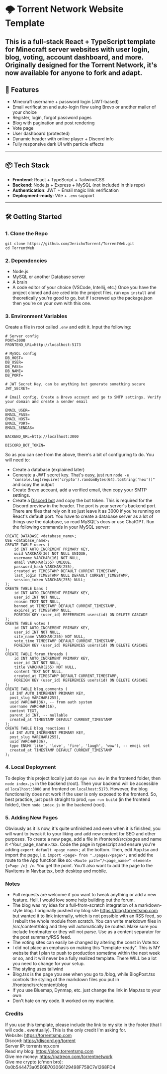 # 🌩️ Torrent Network Website Template

This is a full-stack React + TypeScript template for Minecraft server websites with user login, blog, voting, account dashboard, and more. Originally designed for the Torrent Network, it's now available for anyone to fork and adapt.
---

## 🚀 Features  

- Minecraft username + password login (JWT-based)
- Email verification and auto-login flow using Brevo or another mailer of your choice
- Register, login, forgot password pages
- Blog with pagination and post rendering
- Vote page
- User dashboard (protected)
- Dynamic header with online player + Discord info
- Fully responsive dark UI with particle effects

---

## 📦 Tech Stack  

- **Frontend**: React + TypeScript + TailwindCSS
- **Backend**: Node.js + Express + MySQL (not included in this repo)
- **Authentication**: JWT + Email magic link verification
- **Deployment-ready**: Vite + `.env` support

---

## 🛠️ Getting Started

### 1. Clone the Repo  

```
git clone https://github.com/JerichoTorrent/TorrentWeb.git
cd TorrentWeb
```

### 2. Dependencies

- Node.js
- MySQL or another Database server
- A brain
- A code editor of your choice (VSCode, Intellij, etc.)
Once you have the project cloned and are `cd`ed into the project files, run `npm install` and theoretically you're good to go, but if I screwed up the package.json then you're on your own with this one.

### 3. Environment Variables  

Create a file in root called `.env` and edit it. Input the following:

```
# Server config
PORT=3000
FRONTEND_URL=http://localhost:5173

# MySQL config
DB_HOST=
DB_USER=
DB_PASS=
DB_NAME=
DB_PORT=

# JWT Secret Key, can be anything but generate something secure
JWT_SECRET=

# Email config. Create a Brevo account and go to SMTP settings. Verify your domain and create a sender email

EMAIL_USER=
EMAIL_PASS=
EMAIL_HOST=
EMAIL_PORT=
EMAIL_SENDAS=

BACKEND_URL=http://localhost:3000

DISCORD_BOT_TOKEN=
```
So as you can see from the above, there's a bit of configuring to do. You will need to:
- Create a database (explained later)
- Generate a JWT secret key. That's easy, just run `node -e "console.log(require('crypto').randomBytes(64).toString('hex'))"` and copy the output
- Create Brevo account, add a verified email, then copy your SMTP settings.
- Create a [Discord bot](https://discord.com/developers/applications) and copy the bot token. This is required for the Discord preview in the header.
The port is your server's backend port. There are files that rely on it so just leave it as 3000 if you're running on React's default port. You have to create a database server as a lot of things use the database, so read MySQL's docs or use ChatGPT. Run the following commands in your MySQL server:
```
CREATE DATABASE <database_name>;
USE <database_name>;
CREATE TABLE users (
    id INT AUTO_INCREMENT PRIMARY KEY,
    uuid VARCHAR(36) NOT NULL UNIQUE,
    username VARCHAR(16) NOT NULL,
    email VARCHAR(255) UNIQUE,
    password_hash VARCHAR(255),
    created_at TIMESTAMP DEFAULT CURRENT_TIMESTAMP,
    last_login TIMESTAMP NULL DEFAULT CURRENT_TIMESTAMP,
    session_token VARCHAR(255) NULL;
);
CREATE TABLE bans (
    id INT AUTO_INCREMENT PRIMARY KEY,
    user_id INT NOT NULL,
    reason TEXT NOT NULL,
    banned_at TIMESTAMP DEFAULT CURRENT_TIMESTAMP,
    expires_at TIMESTAMP NULL,
    FOREIGN KEY (user_id) REFERENCES users(id) ON DELETE CASCADE
);
CREATE TABLE votes (
    id INT AUTO_INCREMENT PRIMARY KEY,
    user_id INT NOT NULL,
    site_name VARCHAR(255) NOT NULL,
    vote_time TIMESTAMP DEFAULT CURRENT_TIMESTAMP,
    FOREIGN KEY (user_id) REFERENCES users(id) ON DELETE CASCADE
);
CREATE TABLE forum_threads (
    id INT AUTO_INCREMENT PRIMARY KEY,
    user_id INT NOT NULL,
    title VARCHAR(255) NOT NULL,
    content TEXT NOT NULL,
    created_at TIMESTAMP DEFAULT CURRENT_TIMESTAMP,
    FOREIGN KEY (user_id) REFERENCES users(id) ON DELETE CASCADE
);
CREATE TABLE blog_comments (
  id INT AUTO_INCREMENT PRIMARY KEY,
  post_slug VARCHAR(255),
  uuid VARCHAR(36), -- from auth system
  username VARCHAR(16),
  content TEXT,
  parent_id INT, -- nullable
  created_at TIMESTAMP DEFAULT CURRENT_TIMESTAMP
);
CREATE TABLE blog_reactions (
  id INT AUTO_INCREMENT PRIMARY KEY,
  post_slug VARCHAR(255),
  uuid VARCHAR(36),
  type ENUM('like', 'love', 'fire', 'laugh', 'wow'), -- emoji set
  created_at TIMESTAMP DEFAULT CURRENT_TIMESTAMP
);
```

### 4. Local Deployment  

To deploy this project locally just do `npm run dev` in the frontend folder, then `node index.js` in the backend (root). Then your backend will be accessible at `localhost:3000` and frontend on `localhost:5173`. However, the blog functionality does not work if the user is only exposed to the frontend. So, best practice, just push straight to prod, `npm run build` (in the frontend folder), then `node index.js` in the backend (root).

### 5. Adding New Pages  

Obviously as it is now, it's quite unfinished and even when it is finished, you will want to tweak it to your liking and add new content for SEO and other purposes. To create a new page, add a file in /frontend/src/pages and name it <Your_page_name>.tsx. Code the page in typescript and ensure you're adding `export default <page_name>;` at the bottom. Then, edit App.tsx and import the page, i.e. `import <page> from "./pages/<page>";` and add the route to the App function like so: `<Route path="/<page_name>" element={<Page />} />`. You get the point. You'll also want to add the page to the NavItems in Navbar.tsx, both desktop and mobile.

### Notes  

- Pull requests are welcome if you want to tweak anything or add a new feature. Hell, I would love some help building out the forum.
- The blog was my idea for a full-from-scratch integration of a markdown-style blog. I originally pushed my blog site <https://blog.torrentsmp.com> but wanted it to link internally, which is not possible with an RSS feed, so I rebuilt the whole module from scratch. You can write markdown files in /src/content/blog and they will automatically be routed. Make sure you include frontmatter or they will not parse. Use <!--more--> as a content separator for the post summary/RSS feed.
- The voting sites can easily be changed by altering the const in Vote.tsx
- I did not place an emphasis on making this "template-ready". This is MY website that I plan to push to production sometime within the next week or so, and it will never be a fully realized template. There WILL be a lot you need to change for your setup.
- The styling uses tailwind
- Blog.tsx is the page you see when you go to /blog, while BlogPost.tsx controls the styling of the markdown files you put in /frontend/src/content/blog
- If you use Bluemap, Dynmap, etc. just change the link in Map.tsx to your own
- Don't hate on my code. It worked on my machine.

### Credits  

If you use this template, please include the link to my site in the footer (that I will code.. eventually). This is the only credit I'm asking for.  
Website: <https://torrentsmp.com>  
Discord: <https://discord.gg/torrent>  
Server IP: torrentsmp.com  
Read my blog: <https://blog.torrentsmp.com>  
Give me money: <https://patreon.com/torrentnetwork>  
Give me crypto (c'mon bro): 0x0b544473a05E6B703066129498F758C7e1268FD4
